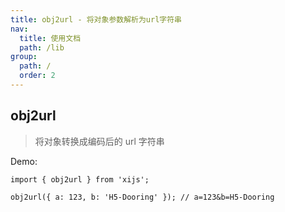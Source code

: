 ```yaml
---
title: obj2url - 将对象参数解析为url字符串
nav:
  title: 使用文档
  path: /lib
group:
  path: /
  order: 2
---
```


## obj2url

> 将对象转换成编码后的 url 字符串

Demo:

```tsx | pure
import { obj2url } from 'xijs';

obj2url({ a: 123, b: 'H5-Dooring' }); // a=123&b=H5-Dooring
```
